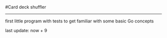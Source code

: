 #Card deck shuffler

---------------------------
first little program with tests to get familiar with some basic Go concepts

last update: now + 9